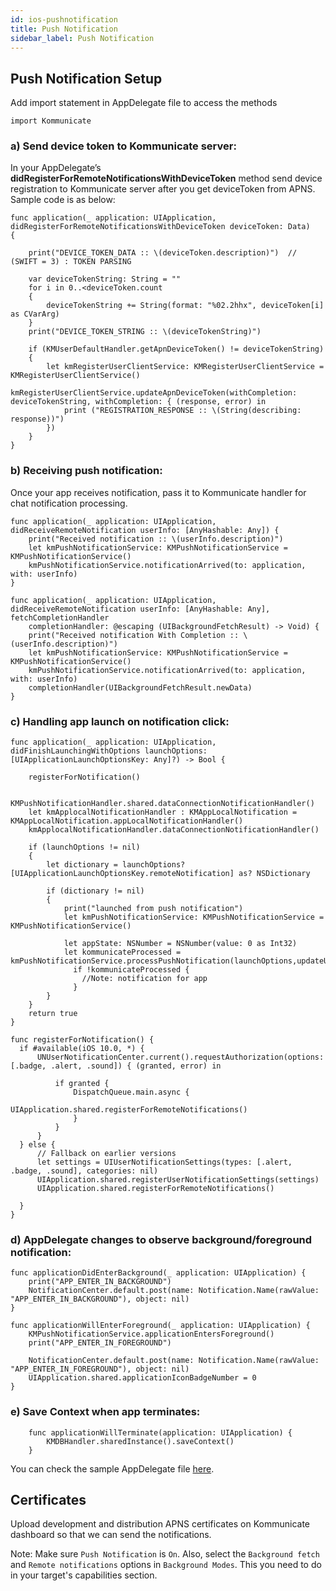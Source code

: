 ```yaml
---
id: ios-pushnotification
title: Push Notification
sidebar_label: Push Notification
---
```



## Push Notification Setup


Add import statement in AppDelegate file to access the methods
```
import Kommunicate
```

### a) Send device token to Kommunicate server:

In your AppDelegate’s **didRegisterForRemoteNotificationsWithDeviceToken** method send device registration to Kommunicate server after you get deviceToken from APNS. Sample code is as below:             

```
func application(_ application: UIApplication, didRegisterForRemoteNotificationsWithDeviceToken deviceToken: Data)
{

    print("DEVICE_TOKEN_DATA :: \(deviceToken.description)")  // (SWIFT = 3) : TOKEN PARSING

    var deviceTokenString: String = ""
    for i in 0..<deviceToken.count
    {
        deviceTokenString += String(format: "%02.2hhx", deviceToken[i] as CVarArg)
    }
    print("DEVICE_TOKEN_STRING :: \(deviceTokenString)")

    if (KMUserDefaultHandler.getApnDeviceToken() != deviceTokenString)
    {
        let kmRegisterUserClientService: KMRegisterUserClientService = KMRegisterUserClientService()
        kmRegisterUserClientService.updateApnDeviceToken(withCompletion: deviceTokenString, withCompletion: { (response, error) in
            print ("REGISTRATION_RESPONSE :: \(String(describing: response))")
        })
    }
}

```


### b) Receiving push notification:

Once your app receives notification, pass it to Kommunicate handler for chat notification processing.

```
func application(_ application: UIApplication, didReceiveRemoteNotification userInfo: [AnyHashable: Any]) {
    print("Received notification :: \(userInfo.description)")
    let kmPushNotificationService: KMPushNotificationService = KMPushNotificationService()
    kmPushNotificationService.notificationArrived(to: application, with: userInfo)
}

func application(_ application: UIApplication, didReceiveRemoteNotification userInfo: [AnyHashable: Any], fetchCompletionHandler
    completionHandler: @escaping (UIBackgroundFetchResult) -> Void) {
    print("Received notification With Completion :: \(userInfo.description)")
    let kmPushNotificationService: KMPushNotificationService = KMPushNotificationService()
    kmPushNotificationService.notificationArrived(to: application, with: userInfo)
    completionHandler(UIBackgroundFetchResult.newData)
}                                                        
```


### c) Handling app launch on notification click:

```
func application(_ application: UIApplication, didFinishLaunchingWithOptions launchOptions: [UIApplicationLaunchOptionsKey: Any]?) -> Bool {

    registerForNotification()

    KMPushNotificationHandler.shared.dataConnectionNotificationHandler()
    let kmApplocalNotificationHandler : KMAppLocalNotification =  KMAppLocalNotification.appLocalNotificationHandler()
    kmApplocalNotificationHandler.dataConnectionNotificationHandler()

    if (launchOptions != nil)
    {
        let dictionary = launchOptions?[UIApplicationLaunchOptionsKey.remoteNotification] as? NSDictionary

        if (dictionary != nil)
        {
            print("launched from push notification")
            let kmPushNotificationService: KMPushNotificationService = KMPushNotificationService()

            let appState: NSNumber = NSNumber(value: 0 as Int32)
            let kommunicateProcessed = kmPushNotificationService.processPushNotification(launchOptions,updateUI:appState)
              if !kommunicateProcessed {
                //Note: notification for app
              }
        }
    }
    return true
}

func registerForNotification() {
  if #available(iOS 10.0, *) {
      UNUserNotificationCenter.current().requestAuthorization(options:[.badge, .alert, .sound]) { (granted, error) in

          if granted {
              DispatchQueue.main.async {
                  UIApplication.shared.registerForRemoteNotifications()
              }
          }
      }
  } else {
      // Fallback on earlier versions
      let settings = UIUserNotificationSettings(types: [.alert, .badge, .sound], categories: nil)
      UIApplication.shared.registerUserNotificationSettings(settings)
      UIApplication.shared.registerForRemoteNotifications()

  }
}

```
### d)  AppDelegate changes to observe background/foreground notification:

```
func applicationDidEnterBackground(_ application: UIApplication) {
    print("APP_ENTER_IN_BACKGROUND")
    NotificationCenter.default.post(name: Notification.Name(rawValue: "APP_ENTER_IN_BACKGROUND"), object: nil)
}

```
 ```
 func applicationWillEnterForeground(_ application: UIApplication) {
     KMPushNotificationService.applicationEntersForeground()
     print("APP_ENTER_IN_FOREGROUND")

     NotificationCenter.default.post(name: Notification.Name(rawValue: "APP_ENTER_IN_FOREGROUND"), object: nil)
     UIApplication.shared.applicationIconBadgeNumber = 0
 }
```

### e) Save Context when app terminates:

```
    func applicationWillTerminate(application: UIApplication) {
        KMDBHandler.sharedInstance().saveContext()
    }
```

You can check the sample AppDelegate file [here](https://github.com/Kommunicate-io/Kommunicate-iOS-SDK/blob/master/Example/Kommunicate/AppDelegate.swift).

## Certificates

Upload development and distribution APNS certificates on Kommunicate dashboard so that we can send the notifications.

Note: Make sure `Push Notification` is `On`. Also, select the `Background fetch` and `Remote notifications` options in `Background Modes`. This you need to do in your target's capabilities section.
